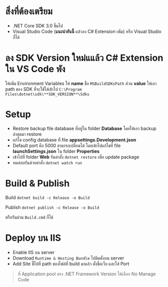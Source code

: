 # สิ่งที่ต้องเตรียม

- .NET Core SDK 3.0 ขึ้นไป
- Visual Studio Code (**แนะนำอันนี้** แล้วลง C# Extension เพิ่ม) หรือ Visual Studio ก็ได้

# ลง SDK Version ใหม่แแล้ว C# Extension ใน VS Code พัง

ให้เพิ่ม Environment Variables ให้ **name** ชื่อ `MSBuildSDKsPath` ส่วน **value** ให้เอา path ของ SDK ที่จะใช้ใส่เข้าไป `C:\Program Files\dotnet\sdk\**SDK_VERSION**\Sdks`

# Setup

- Restore backup file database ที่อยู่ใน folder **Database** โดยให้เอา backup ล่าสุดมา restore
- แก้ไข config database ที่ file **appsettings.Development.json**
- Default port คือ 5000 สามารถเปลี่ยนได้ โดยเข้าไปแก้ไขที่ file **launchSettings.json** ใน folder **Properties**
- เข้าไปที่ folder **Web** รันคำสั่ง `dotnet restore` เพื่อ update package
- ทดสอบรันด้วยคำสั่ง `dotnet watch run`

# Build & Publish

Build `dotnet build -c Release -o Build`

Publish `dotnet publish -c Release -o Build`

หรือรันผ่าน `Build.cmd` ก็ได้

# Deploy บน IIS

- Enable IIS บน server
- Download `Runtime & Hosting Bundle` ไปติดตั้งบน server
- Add Site ชี้ไปที่ path ของไฟล์ที่ build มาแล้ว ตั้งชื่อเว็บ และใส่ Port

> ที่ Application pool ตรง .NET Framework Version ให้เลือก No Manage Code
